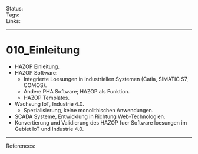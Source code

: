 Status: \
Tags: \
Links:

---

# 010_Einleitung

- HAZOP Einleitung.
- HAZOP Software:
	- Integrierte Loesungen in industriellen Systemen (Catia, SIMATIC S7, COMOS).
	- Andere PHA Software; HAZOP als Funktion.
	- HAZOP Templates.
- Wachsung IoT, Industrie 4.0.
	- Spezialisierung, keine monolithischen Anwendungen.
- SCADA Systeme, Entwicklung in Richtung Web-Technologien.
- Konvertierung und Validierung des HAZOP fuer Software loesungen im Gebiet IoT und Industrie 4.0.

---

References: 